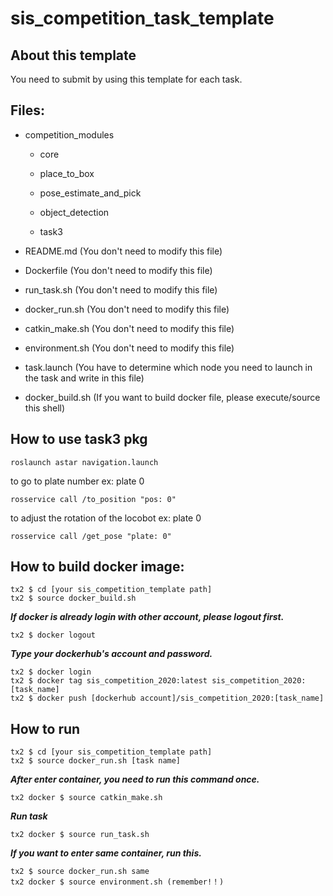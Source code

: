 # sis_competition_task_template

## About this template

You need to submit by using this template for each task.

## Files:

- competition_modules

    - core
        
    - place_to_box
        
    - pose_estimate_and_pick   
            
    - object_detection

    - task3                
              
- README.md             (You don't need to modify this file)

- Dockerfile            (You don't need to modify this file)

- run_task.sh           (You don't need to modify this file)

- docker_run.sh         (You don't need to modify this file)

- catkin_make.sh        (You don't need to modify this file)

- environment.sh        (You don't need to modify this file)

- task.launch    (You have to determine which node you need to launch in the task and write in this file)

- docker_build.sh       (If you want to build docker file, please execute/source this shell)

## How to use task3 pkg
```
roslaunch astar navigation.launch
```

to go to plate number ex: plate 0
```
rosservice call /to_position "pos: 0"
```

to adjust the rotation of the locobot ex: plate 0
```
rosservice call /get_pose "plate: 0"
```

## How to build docker image:
```
tx2 $ cd [your sis_competition_template path]
tx2 $ source docker_build.sh
```
***If docker is already login with other account, please logout first.***
```
tx2 $ docker logout
```
***Type your dockerhub's account and password.***
```
tx2 $ docker login
tx2 $ docker tag sis_competition_2020:latest sis_competition_2020:[task_name]
tx2 $ docker push [dockerhub account]/sis_competition_2020:[task_name]
```
## How to run
```
tx2 $ cd [your sis_competition_template path]
tx2 $ source docker_run.sh [task name]
```
***After enter container, you need to run this command once.***
```
tx2 docker $ source catkin_make.sh 
```
***Run task***
```
tx2 docker $ source run_task.sh
```
***If you want to enter same container, run this.***
```
tx2 $ source docker_run.sh same
tx2 docker $ source environment.sh (remember!！)
```
